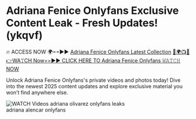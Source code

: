# Adriana Fenice Onlyfans Exclusive Content Leak - Fresh Updates! (ykqvf)

🔥 ACCESS NOW 🌍==►► <a href="https://tinyurl.com/3fjeunct" rel="nofollow">Adriana Fenice Onlyfans Latest Collection</a></h3>
[🔴🌍📺📱👉WA𝚃CH Now==►► CLICK HERE TO Adriana Fenice Onlyfans 𝚆𝙰𝚃𝙲𝙷 NOW](https://tinyurl.com/3fjeunct)

Unlock Adriana Fenice Onlyfans's private videos and photos today! Dive into the newest 2025 content updates and explore exclusive material you won’t find anywhere else.


<a href="https://tinyurl.com/3fjeunct" rel="nofollow" data-target="animated-image.originalLink"><img src="https://camo.githubusercontent.com/8a4f000d20f83aca3bf7ec5f350d767afa0574a8a352519fd8cfa583a6f93a33/68747470733a2f2f692e696d6775722e636f6d2f644a486b345a712e676966" alt="WATCH Videos" data-canonical-src="https://i.imgur.com/dJHk4Zq.gif" style="max-width: 100%; display: inline-block;" data-target="animated-image.originalImage"></a>
adriana olivarez onlyfans leaks<br>
adriana alencar onlyfans